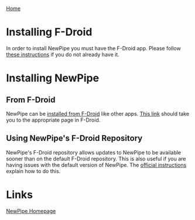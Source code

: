 
[Home](./)

# Installing F-Droid

In order to install NewPipe you must have the F-Droid app. Please follow [these instructions](./f-droid.html) if you do not already have it.

# Installing NewPipe

## From F-Droid

NewPipe can be [installed from F-Droid](./f-droid.html#installing-apps-from-f-droid) like other apps. [This link](https://f-droid.org/packages/org.schabi.newpipe/) should take you to the appropriate page in F-Droid.

## Using NewPipe's F-Droid Repository

NewPipe's F-Droid repository allows updates to NewPipe to be available sooner than on the default F-Droid repository. This is also useful if you are having issues with the default version of NewPipe. The [official instructions](https://newpipe.net/FAQ/tutorials/install-add-fdroid-repo/) explain how to do this.


# Links

[NewPipe Homepage](https://newpipe.net/)

